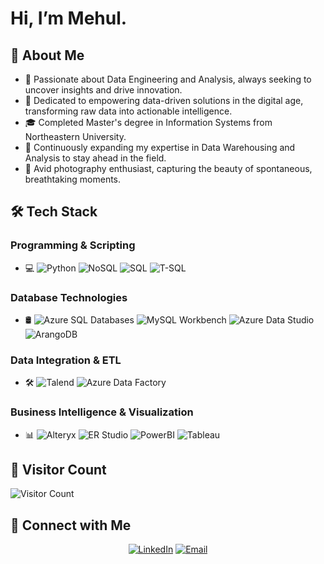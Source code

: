 # Hi, I’m Mehul.

## 🌟 About Me
- 👀 Passionate about Data Engineering and Analysis, always seeking to uncover insights and drive innovation.
- 🤔 Dedicated to empowering data-driven solutions in the digital age, transforming raw data into actionable intelligence.
- 🎓 Completed Master's degree in Information Systems from Northeastern University.
- 🌱 Continuously expanding my expertise in Data Warehousing and Analysis to stay ahead in the field.
- 📸 Avid photography enthusiast, capturing the beauty of spontaneous, breathtaking moments.


## 🛠 Tech Stack

### Programming & Scripting
- 💻 
  ![Python](https://img.shields.io/badge/-Python-333333?style=flat&logo=python)
  ![NoSQL](https://img.shields.io/badge/-NoSQL-333333?style=flat&logo=NoSQL)
  ![SQL](https://img.shields.io/badge/-SQL-333333?style=flat&logo=MySQL)
  ![T-SQL](https://img.shields.io/badge/-TSQL-333333?style=flat&logo=MicrosoftSQLServer)

### Database Technologies
- 🛢 
  ![Azure SQL Databases](https://img.shields.io/badge/-Azure%20SQL%20Databases-333333?style=flat&logo=microsoft-azure)
  ![MySQL Workbench](https://img.shields.io/badge/-MySQL%20Workbench-333333?style=flat&logo=mysql)
  ![Azure Data Studio](https://img.shields.io/badge/-Azure%20Data%20Studio-333333?style=flat&logo=microsoft-azure)
  ![ArangoDB](https://img.shields.io/badge/-ArangoDB-333333?style=flat&logo=ArangoDB)

### Data Integration & ETL
- 🛠 
  ![Talend](https://img.shields.io/badge/-Talend-333333?style=flat&logo=Talend)
  ![Azure Data Factory](https://img.shields.io/badge/-Azure%20Data%20Factory-333333?style=flat&logo=microsoft-azure)

### Business Intelligence & Visualization
- 📊 
  ![Alteryx](https://img.shields.io/badge/-Alteryx-333333?style=flat&logo=Alteryx)
  ![ER Studio](https://img.shields.io/badge/-ER%20Studio-333333?style=flat)
  ![PowerBI](https://img.shields.io/badge/-Power%20BI-333333?style=flat&logo=powerbi)
  ![Tableau](https://img.shields.io/badge/-Tableau-333333?style=flat&logo=Tableau)

## 👀 Visitor Count
<img src="https://profile-counter.glitch.me/kmehul/count.svg" alt="Visitor Count" />


## 🤝 Connect with Me

<p align="center">
<a href="https://www.linkedin.com/in/kmehul992/" target="_blank"><img alt="LinkedIn" src="https://img.shields.io/badge/LinkedIn-Kumar%20Mehul-blue?style=flat-square&logo=linkedin"></a>
<a href="mailto:kumar-mehul@outlook.com" target="_blank"><img alt="Email" src="https://img.shields.io/badge/Email-kumar--mehul%40outlook.com-blue?style=flat-square&logo=microsoft-outlook"></a>
</p>
